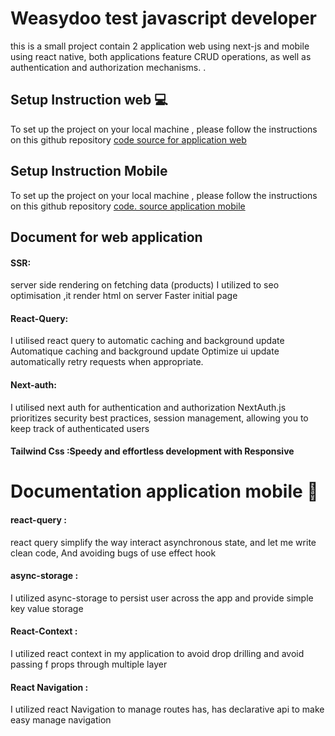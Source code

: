 # Weasydoo test javascript developer 

this is  a small project contain 2 application web using next-js
and mobile using react native, both applications feature CRUD operations, as well as authentication and authorization mechanisms.
.

## Setup  Instruction web 💻

To set up the project on your local machine , please  follow the instructions  on this github repository
[code source for application web](https://github.com/abderrahmaneosmani/weasydoo-nextjs "code source for application web")

## Setup Instruction Mobile

To set up the project on your local machine , please  follow the instructions  on this github repository
[code. source application mobile](https://github.com/abderrahmaneosmani/WeasydooApplication "code. source application mobile")

## Document for  web application 

#### SSR:
server side rendering on fetching data (products)
I utilized to seo optimisation ,it render html on server
Faster initial page

#### React-Query:
I utilised react query to automatic caching and background update
Automatique caching and background update
Optimize ui update
automatically retry requests when appropriate.

#### Next-auth: 
I utilised next auth for authentication and authorization 
 NextAuth.js prioritizes security best practices,
session management, allowing you to keep track of authenticated users

#### Tailwind Css :Speedy and effortless development with Responsive


# Documentation application mobile 📲  

#### react-query :
react query simplify the way interact asynchronous state, and let me write clean code, And avoiding bugs of use effect hook


#### async-storage :
 I utilized async-storage to  persist  user across the app
and provide simple key value storage 

#### React-Context :
I utilized react context in my application to avoid  drop drilling and avoid passing f props through multiple layer 

#### React Navigation :
I utilized react Navigation to manage routes has, has declarative api to make easy manage navigation 
